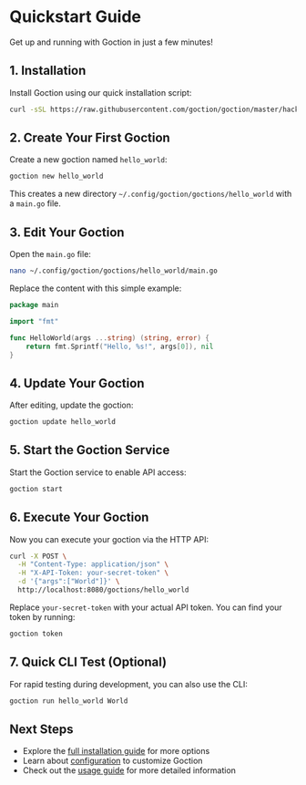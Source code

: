# Quickstart Guide

Get up and running with Goction in just a few minutes!

## 1. Installation

Install Goction using our quick installation script:

```bash
curl -sSL https://raw.githubusercontent.com/goction/goction/master/hack/install.sh | sudo bash
```

## 2. Create Your First Goction

Create a new goction named `hello_world`:

```bash
goction new hello_world
```

This creates a new directory `~/.config/goction/goctions/hello_world` with a `main.go` file.

## 3. Edit Your Goction

Open the `main.go` file:

```bash
nano ~/.config/goction/goctions/hello_world/main.go
```

Replace the content with this simple example:

```go
package main

import "fmt"

func HelloWorld(args ...string) (string, error) {
    return fmt.Sprintf("Hello, %s!", args[0]), nil
}
```

## 4. Update Your Goction

After editing, update the goction:

```bash
goction update hello_world
```

## 5. Start the Goction Service

Start the Goction service to enable API access:

```bash
goction start
```

## 6. Execute Your Goction

Now you can execute your goction via the HTTP API:

```bash
curl -X POST \
  -H "Content-Type: application/json" \
  -H "X-API-Token: your-secret-token" \
  -d '{"args":["World"]}' \
  http://localhost:8080/goctions/hello_world
```

Replace `your-secret-token` with your actual API token. You can find your token by running:

```bash
goction token
```

## 7. Quick CLI Test (Optional)

For rapid testing during development, you can also use the CLI:

```bash
goction run hello_world World
```

## Next Steps

- Explore the [full installation guide](./installation.md) for more options
- Learn about [configuration](./configuration.md) to customize Goction
- Check out the [usage guide](./usage.md) for more detailed information

<FeedbackComponent/>
